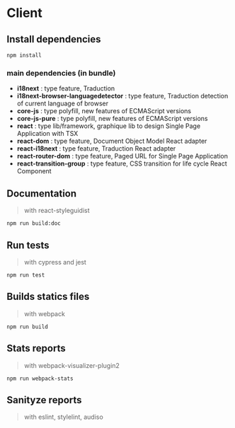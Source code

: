 # Client

## Install dependencies

`npm install`

### main dependencies (in bundle)

- **i18next** : type feature, Traduction
- **i18next-browser-languagedetector** : type feature, Traduction detection of current language of browser
- **core-js** : type polyfill, new features of ECMAScript versions
- **core-js-pure** : type polyfill, new features of ECMAScript versions
- **react** : type lib/framework, graphique lib to design Single Page Application with TSX
- **react-dom** : type feature, Document Object Model React adapter
- **react-i18next** : type feature, Traduction React adapter
- **react-router-dom** : type feature, Paged URL for Single Page Application
- **react-transition-group** : type feature, CSS transition for life cycle React Component

## Documentation

> with react-styleguidist

`npm run build:doc`

## Run tests

> with cypress and jest

`npm run test`

## Builds statics files

> with webpack

`npm run build`

## Stats reports

> with webpack-visualizer-plugin2

`npm run webpack-stats`

## Sanityze reports

> with eslint, stylelint, audiso
